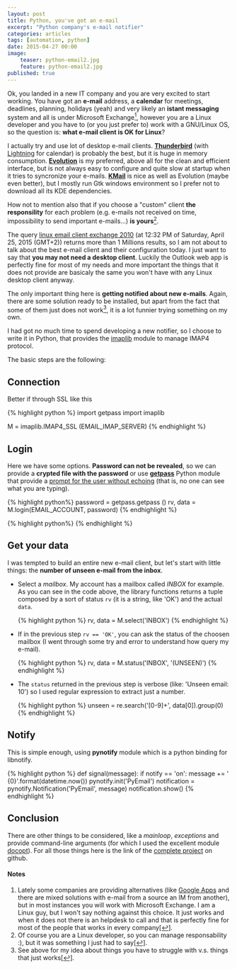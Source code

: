 ```yaml
---
layout: post
title: Python, you've got an e-mail
excerpt: "Python company's e-mail notifier"
categories: articles
tags: [automation, python]
date: 2015-04-27 00:00
image:
    teaser: python-email2.jpg
    feature: python-email2.jpg
published: true
---
```



Ok, you landed in a new IT company and you are very excited to start working.
You have got an **e-mail** address, a **calendar** for meetings, deadlines, planning, holidays (yeah) and very likely an **istant messaging** system and all is under Microsoft Exchange<a rel="nofollow" href="#footnote1" id="ref_footnote1"><sup>1</sup></a>, however you are a Linux developer and you have to (or you just prefer to) work with a GNU/Linux OS, so the question is: **what e-mail client is OK for Linux**?

I actually try and use lot of desktop e-mail clients. [**Thunderbird**](https://www.mozilla.org/en-US/thunderbird/) (with [Lightning](https://www.mozilla.org/en-US/projects/calendar/) for calendar) is probably the best, but it is huge in memory consumption. [**Evolution**](https://wiki.gnome.org/Apps/Evolution) is my preferred, above all for the clean and efficient interface, but is not always easy to configure and quite slow at startup when it tries to syncronize your e-mails. [**KMail**](https://userbase.kde.org/KMail) is nice as well as Evolution (maybe even better), but I mostly run Gtk windows environment so I prefer not to download all its KDE dependencies. 

How not to mention also that if you choose a "custom" client **the responsility** for each problem (e.g. e-mails not received on time, impossibility to send important e-mails...) **is yours**<a rel="nofollow" href="#footnote2" id="ref_footnote2"><sup>2</sup></a>.

The query <u>linux email client exchange 2010</u> (at 12:32 PM of Saturday, April 25, 2015 (GMT+2)) returns more than 1 Millions results, so I am not about to talk about the best e-mail client and their configuration today. I just want to say that **you may not need a desktop client**. Luckily the Outlook web app is perfectly fine for most of my needs and more important the things that it does not provide are basicaly the same you won't have with any Linux desktop client anyway.

The only important thing here is **getting notified about new e-mails**. Again, there are some solution ready to be installed, but apart from the fact that some of them just does not work<a rel="nofollow" href="#footnote3" id="ref_footnote3"><sup>3</sup></a>, it is a lot funnier trying something on my own.

I had got no much time to spend developing a new notifier, so I choose to write it in Python, that provides the [imaplib](https://docs.python.org/2/library/imaplib.html) module to manage IMAP4 protocol.

The basic steps are the following:

Connection
----------

Better if through SSL like this

{% highlight python %}
import getpass
import imaplib

M = imaplib.IMAP4_SSL (EMAIL_IMAP_SERVER)
{% endhighlight %}

Login
-----

Here we have some options. **Password can not be revealed**, so we can provide a **crypted file with the password** or use [**getpass**](https://docs.python.org/2/library/getpass.html) Python module that provide a <u>prompt for the user without echoing</u> (that is, no one can see what you are typing). 

{% highlight python%}
password = getpass.getpass ()
rv, data = M.login(EMAIL_ACCOUNT, password)
{% endhighlight %}

{% highlight python%}
{% endhighlight %}

Get your data
-------------

I was tempted to build an entire new e-mail client, but let's start with little things: the **number of unseen e-mail from the inbox**.

* Select a *mailbox*. My account has a mailbox called *INBOX* for example. As you can see in the code above, the library functions returns a tuple composed by a sort of status `rv` (it is a string, like 'OK') and the actual `data`.

    {% highlight python %}
    rv, data = M.select('INBOX')
    {% endhighlight %}

* If in the previous step `rv == 'OK'`, you can ask the status of the choosen mailbox (I went through some try and error to understand how query my e-mail).

    {% highlight python %}
    rv, data = M.status('INBOX', '(UNSEEN)')
    {% endhighlight %}

* The `status` returned in the previous step is verbose (like: 'Unseen email: 10') so I used regular expression to extract just a number.

    {% highlight python %}
    unseen = re.search('[0-9]+', data[0]).group(0)
    {% endhighlight %}

Notify
------

This is simple enough, using **pynotify** module which is a python binding for libnotify.

{% highlight python %}
def signal(message):
	if notify == 'on':
		message += ' {0}'.format(datetime.now())
		pynotify.init('PyEmail')
		notification = pynotify.Notification('PyEmail', message)
		notification.show()
{% endhighlight %}


Conclusion
----------

There are other things to be considered, like a *mainloop*, *exceptions* and provide command-line arguments (for which I used the excellent module [docopt](http://docopt.org/)). For all those things here is the link of the [complete project](https://github.com/clobrano/imap-email-checker) on github.


#### Notes

1. Lately some companies are providing alternatives (like [Google Apps](https://www.google.com/work/apps/business/) and there are mixed solutions with e-mail from a source an IM from another), but in most instances you will work with Microsoft Exchange. I am a Linux guy, but I won't say nothing against this choice. It just works and when it does not there is an helpdesk to call and that is perfectly fine for most of the people that works in every company<a rel="nofollow" href="#ref_footnote1" id="footnote1">[↩]</a>.
2. Of course you are a Linux developer, so you can manage responsability :), but it was something I just had to say<a rel="nofollow" href="#ref_footnote2" id="footnote2">[↩]</a>.
3. See above for my idea about things you have to struggle with v.s. things that just works<a rel="nofollow" href="#ref_footnote3" id="footnote3">[↩]</a>.

